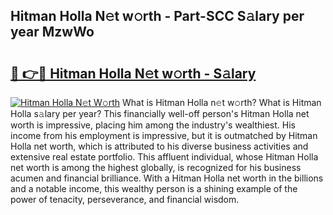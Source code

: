 ## Hitman Holla N𝚎t w𝚘rth - Part-SCC S𝚊lary per year MzwWo

# <h2><a href="http://gc1raj.nevu.top/?p=Hitman+Holla">🔗 👉🔴 Hitman Holla N𝚎t w𝚘rth - S𝚊lary</a></h2>

[![Hitman Holla N𝚎t W𝚘rth](https://i.imgur.com/Oavwk0R.jpeg)](http://gc1raj.nevu.top/?p=Hitman+Holla)
What is Hitman Holla n𝚎t w𝚘rth? What is Hitman Holla s𝚊lary per year?
This financially well-off person's Hitman Holla net worth is impressive, placing him among the industry's wealthiest. His income from his employment is impressive, but it is outmatched by Hitman Holla net worth, which is attributed to his diverse business activities and extensive real estate portfolio. This affluent individual, whose Hitman Holla net worth is among the highest globally, is recognized for his business acumen and financial brilliance. With a Hitman Holla net worth in the billions and a notable income, this wealthy person is a shining example of the power of tenacity, perseverance, and financial wisdom.
